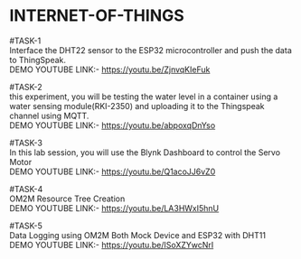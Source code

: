 # INTERNET-OF-THINGS

#TASK-1   
Interface the DHT22 sensor to the ESP32 microcontroller and push the
data to ThingSpeak.  
DEMO YOUTUBE LINK:- https://youtu.be/ZjnvqKIeFuk

#TASK-2  
this experiment, you will be testing the water level in a container using a water
sensing module(RKI-2350) and uploading it to the Thingspeak channel using MQTT.  
DEMO YOUTUBE LINK:- https://youtu.be/abpoxqDnYso

#TASK-3  
In this lab session, you will use the Blynk Dashboard to control the Servo Motor  
DEMO YOUTUBE LINK:- https://youtu.be/Q1acoJJ6vZ0

#TASK-4  
OM2M Resource Tree Creation  
DEMO YOUTUBE LINK:- https://youtu.be/LA3HWxI5hnU

#TASK-5  
Data Logging using OM2M Both Mock Device and ESP32 with DHT11  
DEMO YOUTUBE LINK:- https://youtu.be/ISoXZYwcNrI

